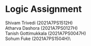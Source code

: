 # Logic Assignment

Shivam Trivedi (2021A7PS1512H)\
Atharva Dashora (2021A7PS0127H)\
Tanish Gottimukkala (2021A7PS0047H)\
Sohum Fuke (2021A7PS1504H)\
